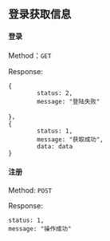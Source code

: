 ## 登录获取信息

#### 登录

Method：`GET`

Response:  

```
{
		status: 2,
		message: "登陆失败"

}，
{
		status: 1,
		message: "获取成功",
		data: data
}
```

#### 注册

Method: `POST`

Response:

```
status: 1,
message: "操作成功"
```



